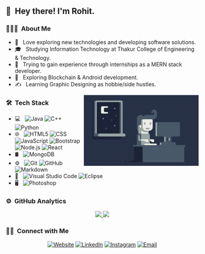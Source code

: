 <!-- <img src="https://raw.githubusercontent.com/AVS1508/AVS1508/master/assets/Aditya%20Vikram%20Singh%20Banner.png"> -->

## 👋 &nbsp;Hey there! I'm Rohit.

### 👨🏻‍💻 &nbsp;About Me

- 🤔 &nbsp; Love exploring new technologies and developing software solutions.
- 🎓 &nbsp; Studying Information Technology at Thakur College of Engineering & Technology.
- 💼 &nbsp; Trying to gain experience through internships as a MERN stack developer.
- 🌱 &nbsp; Exploring Blockchain & Android development.
- ✍️ &nbsp; Learning Graphic Designing as hobbie/side hustles.

<img alt="Night Coding" src="https://raw.githubusercontent.com/AVS1508/AVS1508/master/assets/Night-Coding.gif" align="right"/>

### 🛠 &nbsp;Tech Stack

- 💻 &nbsp;
  ![Java](https://img.shields.io/badge/-Java-333333?style=flat&logo=Java&logoColor=007396)
  ![C++](https://img.shields.io/badge/-C++-333333?style=flat&logo=C%2B%2B&logoColor=00599C)
  ![Python](https://img.shields.io/badge/-Python-333333?style=flat&logo=python)
- 🌐 &nbsp;
  ![HTML5](https://img.shields.io/badge/-HTML5-333333?style=flat&logo=HTML5)
  ![CSS](https://img.shields.io/badge/-CSS-333333?style=flat&logo=CSS3&logoColor=1572B6)
  ![JavaScript](https://img.shields.io/badge/-JavaScript-333333?style=flat&logo=javascript)
  ![Bootstrap](https://img.shields.io/badge/-Bootstrap-333333?style=flat&logo=bootstrap&logoColor=563D7C)
  ![Node.js](https://img.shields.io/badge/-Node.js-333333?style=flat&logo=node.js)
  ![React](https://img.shields.io/badge/-React-333333?style=flat&logo=react)
- 🛢 &nbsp;
  ![MongoDB](https://img.shields.io/badge/-MongoDB-333333?style=flat&logo=mongodb)
- ⚙️ &nbsp;
  ![Git](https://img.shields.io/badge/-Git-333333?style=flat&logo=git)
  ![GitHub](https://img.shields.io/badge/-GitHub-333333?style=flat&logo=github)
  ![Markdown](https://img.shields.io/badge/-Markdown-05122A?style=flat&logo=markdown)
- 🔧 &nbsp;
  ![Visual Studio Code](https://img.shields.io/badge/-Visual%20Studio%20Code-333333?style=flat&logo=visual-studio-code&logoColor=007ACC)
  ![Eclipse](https://img.shields.io/badge/-Eclipse-333333?style=flat&logo=eclipse-ide&logoColor=2C2255)
- 🖥 &nbsp;
  ![Photoshop](https://img.shields.io/badge/-Photoshop-333333?style=flat&logo=adobe-photoshop)

### ⚙️ &nbsp;GitHub Analytics

<p align="center">
<a href="https://github.com/rohitt18">
  <img height="180em" src="https://github-readme-stats-eight-theta.vercel.app/api?username=rohitt18&show_icons=true&theme=algolia&include_all_commits=true&count_private=true"/>
  <img height="180em" src="https://github-readme-stats-eight-theta.vercel.app/api/top-langs/?username=rohitt18&layout=compact&langs_count=8&theme=algolia"/>
</a>
</p>

### 🤝🏻 &nbsp;Connect with Me

<p align="center">
<a href=""><img alt="Website" src="https://img.shields.io/badge/Website-www.rohitgupta.com-blue?style=flat-square&logo=google-chrome"></a>
<a href="https://www.linkedin.com/in/rohit-gupta-3b48261b9/"><img alt="LinkedIn" src="https://img.shields.io/badge/LinkedIn-Rohit%20Gupta-blue?style=flat-square&logo=linkedin"></a>
<a href="https://www.instagram.com/_rohittg/"><img alt="Instagram" src="https://img.shields.io/badge/Instagram-_rohittg-blue?style=flat-square&logo=instagram"></a>
<a href="mailto:rohitgupta9769@gmail.com"><img alt="Email" src="https://img.shields.io/badge/Email-rohitgupta9769@gmail.com-blue?style=flat-square&logo=gmail"></a>
</p>
